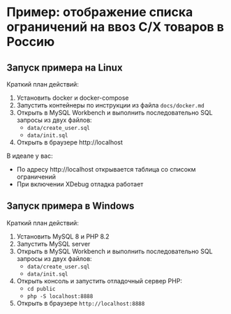 # Пример: отображение списка ограничений на ввоз С/Х товаров в Россию

## Запуск примера на Linux

Краткий план действий:

1. Установить docker и docker-compose
2. Запустить контейнеры по инструкции из файла `docs/docker.md`
3. Открыть в MySQL Workbench и выполнить последовательно SQL запросы из двух файлов:
   - `data/create_user.sql`
   - `data/init.sql`
4. Открыть в браузере http://localhost

В идеале у вас:
- По адресу http://localhost открывается таблица со списокм ограничений
- При включении XDebug отладка работает

## Запуск примера в Windows

Краткий план действий:

1. Установить MySQL 8 и PHP 8.2
2. Запустить MySQL server
3. Открыть в MySQL Workbench и выполнить последовательно SQL запросы из двух файлов:
   - `data/create_user.sql`
   - `data/init.sql`
4. Открыть консоль и запустить отладочный сервер PHP:
    - `cd public`
    - `php -S localhost:8888`
5. Открыть в браузере `http://localhost:8888`
